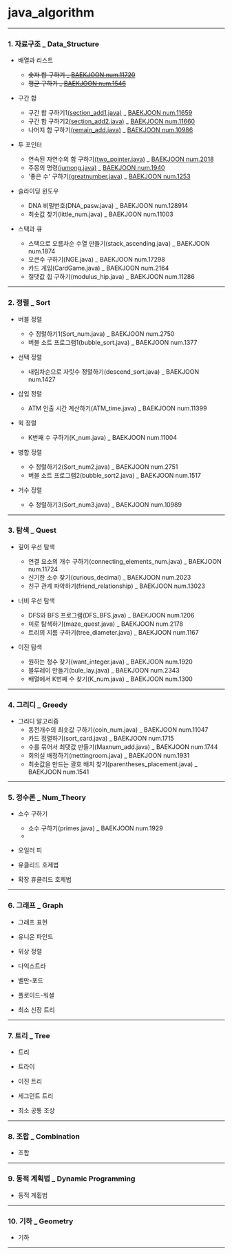 # java_algorithm

***

### 1. 자료구조 _ Data_Structure
+ 배열과 리스트
    + ~~숫자 합 구하기 _ [BAEKJOON num.11720](https://www.acmicpc.net/problem/11720)~~
    + ~~평균 구하기 _ [BAEKJOON num.1546](https://www.acmicpc.net/problem/1546)~~

+ 구간 합
    + 구간 합 구하기1[(section_add1.java)](https://github.com/seoyoun8694/java_algorithm/blob/main/algorithm/src/Data_Structure/section_add1.java) _ [BAEKJOON num.11659](https://www.acmicpc.net/problem/11659)
    + 구간 합 구하기2[(section_add2.java)](https://github.com/seoyoun8694/java_algorithm/blob/main/algorithm/src/Data_Structure/section_add2.java) _ [BAEKJOON num.11660](https://www.acmicpc.net/problem/11660)
    + 나머지 합 구하기[(remain_add.java)](https://github.com/seoyoun8694/java_algorithm/blob/main/algorithm/src/Data_Structure/remain_add.java) _ [BAEKJOON num.10986](https://www.acmicpc.net/problem/10986)

+ 투 포인터
    + 연속된 자연수의 합 구하기[(two_pointer.java)](https://github.com/seoyoun8694/java_algorithm/blob/main/algorithm/src/Data_Structure/two_pointer.java) _ [BAEKJOON num.2018](https://www.acmicpc.net/problem/20181)
    + 주몽의 명령[(jumong.java)](https://github.com/seoyoun8694/java_algorithm/blob/main/algorithm/src/Data_Structure/jumong.javaa) _ [BAEKJOON num.1940](https://www.acmicpc.net/problem/1940)
    + '좋은 수' 구하기[(greatnumber.java)](https://github.com/seoyoun8694/java_algorithm/blob/main/algorithm/src/Data_Structure/greatnumber.java) _ [BAEKJOON num.1253](https://www.acmicpc.net/problem/1253)

+ 슬라이딩 윈도우
    + DNA 비밀번호(DNA_pasw.java) _ BAEKJOON num.128914
    + 최솟값 찾기(little_num.java) _ BAEKJOON num.11003

+ 스택과 큐
    + 스택으로 오름차순 수열 만들기(stack_ascending.java) _ BAEKJOON num.1874
    + 오큰수 구하기(NGE.java) _ BAEKJOON num.17298
    + 카드 게임(CardGame.java) _ BAEKJOON num.2164
    + 절댓값 힙 구하기(modulus_hip.java) _ BAEKJOON num.11286

***

### 2. 정렬 _ Sort
+ 버블 정렬
    + 수 정렬하기1(Sort_num.java) _ BAEKJOON num.2750
    + 버블 소트 프로그램1(bubble_sort.java) _ BAEKJOON num.1377

+ 선택 정렬
    + 내림차순으로 자릿수 정렬하기(descend_sort.java) _ BAEKJOON num.1427

+ 삽입 정렬
    + ATM 인출 시간 계산하기(ATM_time.java) _ BAEKJOON num.11399

+ 퀵 정렬
    + K번째 수 구하기(K_num.java) _ BAEKJOON num.11004

+ 병합 정렬
    + 수 정렬하기2(Sort_num2.java) _ BAEKJOON num.2751
    + 버블 소트 프로그램2(bubble_sort2.java) _ BAEKJOON num.1517

+ 거수 정렬
    + 수 정렬하기3(Sort_num3.java) _ BAEKJOON num.10989

***

### 3. 탐색 _ Quest
+ 깊이 우선 탐색
    + 연결 요소의 개수 구하기(connecting_elements_num.java) _ BAEKJOON num.11724
    + 신기한 소수 찾기(curious_decimal) _ BAEKJOON num.2023
    + 친구 관계 파악하기(friend_relationship) _ BAEKJOON num.13023

+ 너비 우선 탐색
    + DFS와 BFS 프로그램(DFS_BFS.java) _ BAEKJOON num.1206
    + 미로 탐색하기(maze_quest.java) _ BAEKJOON num.2178
    + 트리의 지름 구하기(tree_diameter.java) _ BAEKJOON num.1167

+ 이진 탐색
    + 원하는 정수 찾기(want_integer.java) _ BAEKJOON num.1920
    + 블루레이 만들기(bule_lay.java) _ BAEKJOON num.2343
    + 배열에서 K번째 수 찾기(K_num.java) _ BAEKJOON num.1300

***

### 4. 그리디 _ Greedy
+ 그리디 알고리즘
    + 동전개수의 최솟값 구하기(coin_num.java) _ BAEKJOON num.11047
    + 카드 정렬하기(sort_card.java) _ BAEKJOON num.1715
    + 수를 묶어서 최댓값 만들기(Maxnum_add.java) _ BAEKJOON num.1744
    + 회의실 배정하기(mettingroom.java) _ BAEKJOON num.1931
    + 최솟값을 만드는 괄호 배치 찾기(parentheses_placement.java) _ BAEKJOON num.1541

***

### 5. 정수론 _ Num_Theory
+ 소수 구하기
    + 소수 구하기(primes.java) _ BAEKJOON num.1929
    + 

+ 오일러 피


+ 유클리드 호제법


+ 확장 휴클리드 호제법


***

### 6. 그래프 _ Graph
+ 그래프 표현

+ 유니온 파인드

+ 위상 정렬

+ 다익스트라

+ 벨만-포드

+ 플로이드-워셜

+ 최소 신장 트리

***

### 7. 트리 _ Tree
+ 트리

+ 트라이

+ 이진 트리

+ 세그먼트 트리

+ 최소 공통 조상

***

### 8. 조합 _ Combination
+ 조합

***

### 9. 동적 계획법 _ Dynamic Programming
+ 동적 계횝법

***

### 10. 기하 _ Geometry
+ 기하

***

